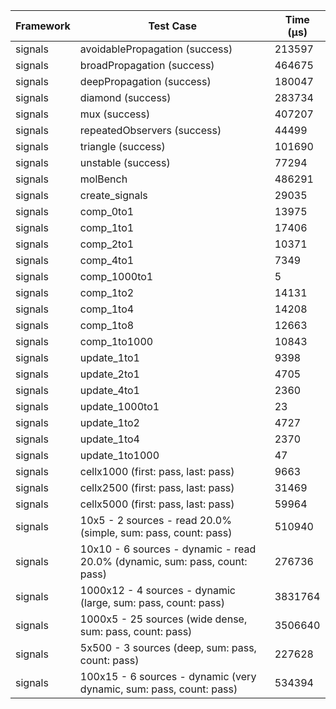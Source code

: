 | Framework | Test Case | Time (μs) |
| --- | --- | --- |
| signals | avoidablePropagation (success) | 213597 |
| signals | broadPropagation (success) | 464675 |
| signals | deepPropagation (success) | 180047 |
| signals | diamond (success) | 283734 |
| signals | mux (success) | 407207 |
| signals | repeatedObservers (success) | 44499 |
| signals | triangle (success) | 101690 |
| signals | unstable (success) | 77294 |
| signals | molBench | 486291 |
| signals | create_signals | 29035 |
| signals | comp_0to1 | 13975 |
| signals | comp_1to1 | 17406 |
| signals | comp_2to1 | 10371 |
| signals | comp_4to1 | 7349 |
| signals | comp_1000to1 | 5 |
| signals | comp_1to2 | 14131 |
| signals | comp_1to4 | 14208 |
| signals | comp_1to8 | 12663 |
| signals | comp_1to1000 | 10843 |
| signals | update_1to1 | 9398 |
| signals | update_2to1 | 4705 |
| signals | update_4to1 | 2360 |
| signals | update_1000to1 | 23 |
| signals | update_1to2 | 4727 |
| signals | update_1to4 | 2370 |
| signals | update_1to1000 | 47 |
| signals | cellx1000 (first: pass, last: pass) | 9663 |
| signals | cellx2500 (first: pass, last: pass) | 31469 |
| signals | cellx5000 (first: pass, last: pass) | 59964 |
| signals | 10x5 - 2 sources - read 20.0% (simple, sum: pass, count: pass) | 510940 |
| signals | 10x10 - 6 sources - dynamic - read 20.0% (dynamic, sum: pass, count: pass) | 276736 |
| signals | 1000x12 - 4 sources - dynamic (large, sum: pass, count: pass) | 3831764 |
| signals | 1000x5 - 25 sources (wide dense, sum: pass, count: pass) | 3506640 |
| signals | 5x500 - 3 sources (deep, sum: pass, count: pass) | 227628 |
| signals | 100x15 - 6 sources - dynamic (very dynamic, sum: pass, count: pass) | 534394 |
